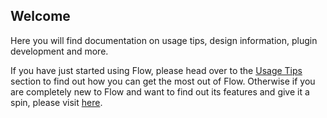## Welcome

Here you will find documentation on usage tips, design information, plugin development and more.

If you have just started using Flow, please head over to the [Usage Tips](/usage-tips.md) section to find out how you can get the most out of Flow. Otherwise if you are completely new to Flow and want to find out its features and give it a spin, please visit [here](https://github.com/Flow-Launcher/Flow.Launcher/#-features).
